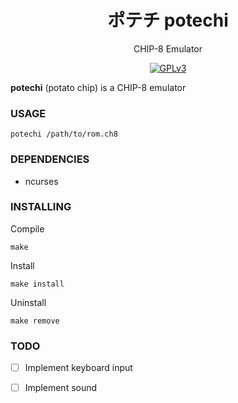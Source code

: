 <div align="center">

#  ポテチ potechi

CHIP-8 Emulator

[![GPLv3](https://img.shields.io/badge/license-GPLv3-green)](#)

</div>

**potechi** (potato chip) is a CHIP-8 emulator

### USAGE

    potechi /path/to/rom.ch8

### DEPENDENCIES

- ncurses

### INSTALLING

Compile

    make

Install

    make install

Uninstall

    make remove

### TODO

- [ ] Implement keyboard input
- [ ] Implement sound


